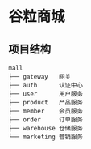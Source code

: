 # 谷粒商城

## 项目结构

```text
mall
├── gateway   网关
├── auth      认证中心
├── user      用户服务
├── product   产品服务
├── member    会员服务
├── order     订单服务
├── warehouse 仓储服务
└── marketing 营销服务

```

